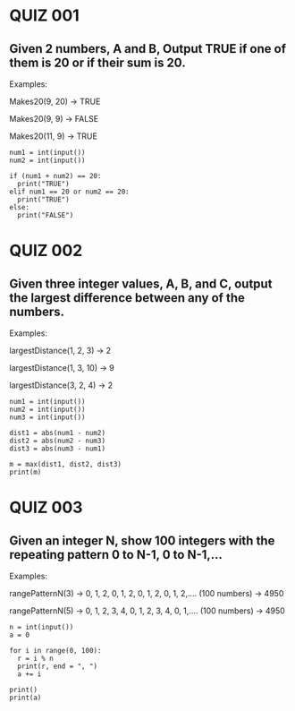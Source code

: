 # QUIZ 001
## Given 2 numbers, A and B, Output TRUE if one of them is 20 or if their sum is 20.
Examples:

Makes20(9, 20) → TRUE

Makes20(9, 9) → FALSE

Makes20(11, 9) → TRUE

````
num1 = int(input())
num2 = int(input())

if (num1 + num2) == 20:
  print("TRUE")
elif num1 == 20 or num2 == 20:
  print("TRUE")
else:
  print("FALSE")
````

# QUIZ 002
## Given three integer values, A, B, and C, output the largest difference between any of the numbers.
Examples:

largestDistance(1, 2, 3) → 2

largestDistance(1, 3, 10) → 9

largestDistance(3, 2, 4) → 2
````
num1 = int(input())
num2 = int(input())
num3 = int(input())

dist1 = abs(num1 - num2)
dist2 = abs(num2 - num3)
dist3 = abs(num3 - num1)

m = max(dist1, dist2, dist3)
print(m)
````

# QUIZ 003
## Given an integer N, show 100 integers with the repeating pattern 0 to N-1, 0 to N-1,... 
Examples:

rangePatternN(3)   → 0, 1, 2, 0, 1, 2, 0, 1, 2, 0, 1, 2,.... (100 numbers)   → 4950

rangePatternN(5)  → 0, 1, 2, 3, 4, 0, 1, 2, 3, 4, 0, 1,.... (100 numbers)   → 4950
```
n = int(input())
a = 0

for i in range(0, 100):
  r = i % n
  print(r, end = ", ")
  a += i

print()
print(a)
```
